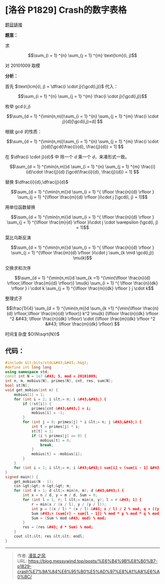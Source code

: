 # [洛谷 P1829] Crash的数字表格


[题目链接](https://www.luogu.com.cn/problem/P1829)

**题意：** 

求

$$\sum_{i = 1} ^{n} \sum_{j = 1} ^{m} \text{lcm}(i, j)$$

对 $20101009$ 取模

**分析：** 

首先 $\text{lcm}(i, j) = \dfrac{i \cdot j}{\gcd(i,j)}$ 代入：

$$\sum_{i = 1} ^{n} \sum_{j = 1} ^{m} \frac{i \cdot j}{\gcd(i,j)}$$

枚举 $\gcd(i,j)$

$$\sum_{d = 1} ^{\min(n,m)}\sum_{i = 1} ^{n} \sum_{j = 1} ^{m} \frac{i \cdot j}{d}[\gcd(i,j)=d] $$

根据 $\gcd$ 的性质：

$$\sum_{d = 1} ^{\min(n,m)}\sum_{i = 1} ^{n} \sum_{j = 1} ^{m} \frac{i \cdot j}{d}[\gcd(\frac{i}{d}, \frac{j}{d}) = 1] $$

在 $\dfrac{i \cdot j}{d}$ 中 除一个 $d$ 乘一个 $d$，来凑形式一致。

$$\sum_{d = 1} ^{\min(n,m)}d \sum_{i = 1} ^{n} \sum_{j = 1} ^{m} \frac{i}{d}\cdot \frac{j}{d} [\gcd(\frac{i}{d}, \frac{j}{d}) = 1] $$

替换 $\dfrac{i}{d},\dfrac{j}{d}$

$$\sum_{d = 1} ^{\min(n,m)}d \sum_{i = 1} ^{ \lfloor \frac{n}{d} \rfloor } \sum_{j = 1} ^{\lfloor \frac{m}{d} \rfloor }i\cdot j [\gcd(i, j) = 1]$$

用单位函数替换

$$\sum_{d = 1} ^{\min(n,m)}d \sum_{i = 1} ^{ \lfloor \frac{n}{d} \rfloor } \sum_{j = 1} ^{\lfloor \frac{m}{d} \rfloor }i\cdot j \cdot \varepsilon (\gcd(i, j) = 1)$$

莫比乌斯反演

$$\sum_{d = 1} ^{\min(n,m)}d \sum_{i = 1} ^{ \lfloor \frac{n}{d} \rfloor } \sum_{j = 1} ^{\lfloor \frac{m}{d} \rfloor }i\cdot j \sum_{k \mid \gcd(i,j)} \mu(k)$$

交换求和次序

$$\sum_{d = 1} ^{\min(n,m)}d \sum_{k =1} ^{\min(\lfloor \frac{n}{d} \rfloor,\lfloor \frac{m}{d} \rfloor)} \mu(k) \sum_{i = 1} ^{ \lfloor \frac{n}{dk} \rfloor } i \cdot k \sum_{j = 1} ^{\lfloor \frac{m}{dk} \rfloor }  j \cdot k$$

整理式子

$$\frac{1}{4} \sum_{d = 1} ^{\min(n,m)}d \sum_{k =1} ^{\min(\lfloor \frac{n}{d} \rfloor,\lfloor \frac{m}{d} \rfloor)} k^2 \mu(k) (\lfloor \frac{n}{dk} \rfloor ^2 &#43; \lfloor \frac{n}{dk} \rfloor) \cdot (\lfloor \frac{m}{dk} \rfloor ^2 &#43; \lfloor \frac{m}{dk} \rfloor)  $$

时间复杂度 $O(N\sqrt{N})$

## 代码：
```cpp
#include &lt;bits/stdc&#43;&#43;.h&gt;
#define int long long
using namespace std;
const int N = 1e7 &#43; 5, mod = 20101009;
int n, m, mobius[N], primes[N], cnt, res, sum[N];
bool st[N];
void get_mobius(int n) {
    mobius[1] = 1;
    for (int i = 2; i &lt;= n; i &#43;&#43;) {
        if (!st[i]) {
            primes[cnt &#43;&#43;] = i;
            mobius[i] = -1;
        }
        for (int j = 0; primes[j] * i &lt;= n; j &#43;&#43;) {
            int t = primes[j] * i;
            st[t] = 1;
            if (i % primes[j] == 0) {
                mobius[t] = 0;
                break;
            }
            mobius[t] = -mobius[i];
        }
    }
    for (int i = 1; i &lt;= n; i &#43;&#43;) sum[i] = (sum[i - 1] &#43; i * i * mobius[i] % mod &#43; mod) % mod;
}
signed main() {
    get_mobius(N - 1);
    cin &gt;&gt; n &gt;&gt; m;
    for (int d = 1; d &lt;= min(n, m); d &#43;&#43;) {
        int x = n / d, y = m / d, Sum = 0;
        for (int l = 1, r; l &lt;= min(x, y); l = r &#43; 1) {
            r = min(x / (x / l), y / (y / l));
            int p = ((x / l) * (x / l) &#43; x / l) / 2 % mod, q = ((y / l) * (y / l) &#43; y / l) / 2 % mod;
            Sum &#43;= (sum[r] - sum[l - 1]) % mod * p % mod * q % mod;
            Sum = (Sum % mod &#43; mod) % mod;
        }
        res = (res &#43; d * Sum) % mod;
    }
    cout &lt;&lt; res &lt;&lt; endl;
}
```

---

> 作者: [凌乱之风](https://github.com/messywind)  
> URL: https://blog.messywind.top/posts/%E6%B4%9B%E8%B0%B7-p1829-crash%E7%9A%84%E6%95%B0%E5%AD%97%E8%A1%A8%E6%A0%BC/  

